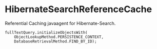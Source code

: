 HibernateSearchReferenceCache
=============================

Referential Caching javaagent for Hibernate-Search.

	fullTextQuery.initializeObjectsWith(
		ObjectLookupMethod.PERSISTENCE_CONTEXT,
		DatabaseRetrievalMethod.FIND_BY_ID);
